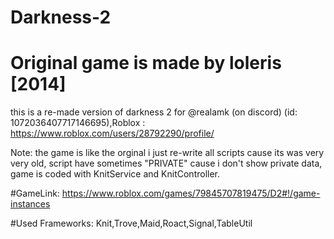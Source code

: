 # Darkness-2

# Original game is made by loleris [2014]

this is a re-made version of darkness 2 for @realamk (on discord) (id: 1072036407717146695),Roblox : https://www.roblox.com/users/28792290/profile/

Note: the game is like the orginal i just re-write all scripts cause its was very very old, script have sometimes "PRIVATE" cause i don't show private data, game is coded with KnitService and KnitController.

#GameLink: https://www.roblox.com/games/79845707819475/D2#!/game-instances

#Used Frameworks: Knit,Trove,Maid,Roact,Signal,TableUtil
